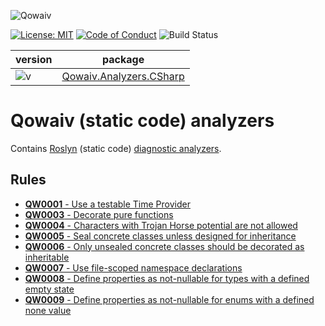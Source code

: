 ![Qowaiv](https://github.com/Qowaiv/qowaiv-analzyzers/blob/main/design/qowaiv-logo_linkedin_100x060.jpg)

[![License: MIT](https://img.shields.io/badge/License-MIT-blue.svg)](https://opensource.org/licenses/MIT)
[![Code of Conduct](https://img.shields.io/badge/%E2%9D%A4-code%20of%20conduct-blue.svg?style=flat)](https://github.com/Qowaiv/qowaiv-analyzers/blob/main/CODE_OF_CONDUCT.md)
![Build Status](https://github.com/Qowaiv/qowaiv-analyzers/workflows/Build%20%26%20Test/badge.svg?branch=main)

| version                                                                   | package                                                                                    |
|---------------------------------------------------------------------------|--------------------------------------------------------------------------------------------|
|![v](https://img.shields.io/badge/version-0.0.6.1-blue.svg?cacheSeconds=3600)|[Qowaiv.Analyzers.CSharp](https://www.nuget.org/packages/Qowaiv.Analyzers.CSharp/)          |

# Qowaiv (static code) analyzers
Contains [Roslyn](https://docs.microsoft.com/en-us/dotnet/csharp/roslyn-sdk/)
(static code) [diagnostic analyzers](https://docs.microsoft.com/en-us/dotnet/api/microsoft.codeanalysis.diagnostics.diagnosticanalyzer).

## Rules
* [**QW0001** - Use a testable Time Provider](rules/QW0001.md)
* [**QW0003** - Decorate pure functions](rules/QW0003.md)
* [**QW0004** - Characters with Trojan Horse potential are not allowed](rules/QW0004.md)
* [**QW0005** - Seal concrete classes unless designed for inheritance](rules/QW0005.md)
* [**QW0006** - Only unsealed concrete classes should be decorated as inheritable](rules/QW0006.md)
* [**QW0007** - Use file-scoped namespace declarations](rules/QW0007.md)
* [**QW0008** - Define properties as not-nullable for types with a defined empty state](rules/QW0008.md)
* [**QW0009** - Define properties as not-nullable for enums with a defined none value](rules/QW0009.md)
